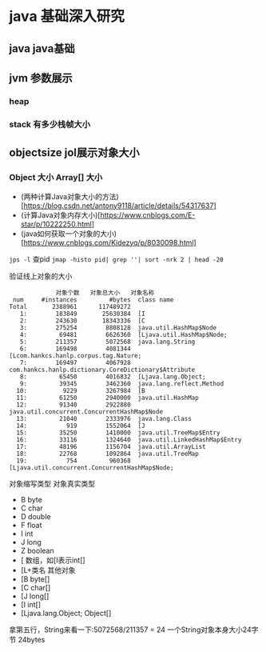 # java 基础深入研究

## java java基础

## jvm 参数展示
 ### heap
 ### stack 有多少栈帧大小

## objectsize jol展示对象大小

### Object 大小 Array[] 大小

- (两种计算Java对象大小的方法)[https://blog.csdn.net/antony9118/article/details/54317637]
- (计算Java对象内存大小)[https://www.cnblogs.com/E-star/p/10222250.html]
- (java如何获取一个对象的大小)[https://www.cnblogs.com/Kidezyq/p/8030098.html]

`jps -l` 查pid
`jmap -histo pid| grep ''| sort -nrk 2 | head -20`

验证线上对象的大小
```
             对象个数   对象总大小   对象名称
 num     #instances         #bytes  class name
Total       2388961      117489272
   1:        183849       25630384  [I
   2:        243630       18343336  [C
   3:        275254        8808128  java.util.HashMap$Node
   4:         69481        6626360  [Ljava.util.HashMap$Node;
   5:        211357        5072568  java.lang.String
   6:        169498        4081344  [Lcom.hankcs.hanlp.corpus.tag.Nature;
   7:        169497        4067928  com.hankcs.hanlp.dictionary.CoreDictionary$Attribute
   8:         65450        4016832  [Ljava.lang.Object;
   9:         39345        3462360  java.lang.reflect.Method
  10:          9229        3267984  [B
  11:         61250        2940000  java.util.HashMap
  12:         91340        2922880  java.util.concurrent.ConcurrentHashMap$Node
  13:         21040        2333976  java.lang.Class
  14:           919        1552064  [J
  15:         35250        1410000  java.util.TreeMap$Entry
  16:         33116        1324640  java.util.LinkedHashMap$Entry
  17:         48196        1156704  java.util.ArrayList
  18:         22768        1092864  java.util.TreeMap
  19:           754         960368  [Ljava.util.concurrent.ConcurrentHashMap$Node;
```


对象缩写类型	对象真实类型
- B 	byte
- C 	char
- D 	double
- F 	float
- I 	int
- J 	long
- Z 	boolean
- [ 	数组，如[I表示int[]
- [L+类名 	其他对象
- [B byte[]
- [C char[]
- [J long[]
- [I int[] 
- [Ljava.lang.Object;   Object[]

拿第五行，String来看一下:5072568/211357 = 24  一个String对象本身大小24字节 24bytes

##



